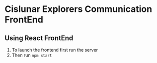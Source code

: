 # Cislunar Explorers Communication FrontEnd

## Using React FrontEnd

1. To launch the frontend first run the server
2. Then run `npm start`